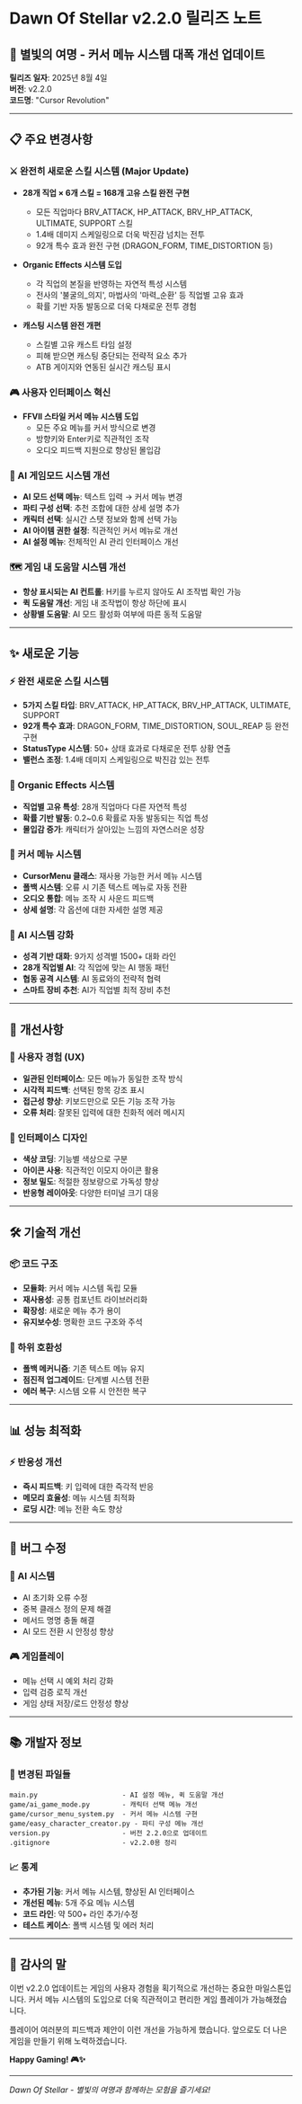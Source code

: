 # Dawn Of Stellar v2.2.0 릴리즈 노트
## 🌟 별빛의 여명 - 커서 메뉴 시스템 대폭 개선 업데이트

**릴리즈 일자**: 2025년 8월 4일  
**버전**: v2.2.0  
**코드명**: "Cursor Revolution"

---

## 📋 주요 변경사항

### ⚔️ 완전히 새로운 스킬 시스템 (Major Update)
- **28개 직업 × 6개 스킬 = 168개 고유 스킬 완전 구현**
  - 모든 직업마다 BRV_ATTACK, HP_ATTACK, BRV_HP_ATTACK, ULTIMATE, SUPPORT 스킬
  - 1.4배 데미지 스케일링으로 더욱 박진감 넘치는 전투
  - 92개 특수 효과 완전 구현 (DRAGON_FORM, TIME_DISTORTION 등)
  
- **Organic Effects 시스템 도입**
  - 각 직업의 본질을 반영하는 자연적 특성 시스템
  - 전사의 '불굴의_의지', 마법사의 '마력_순환' 등 직업별 고유 효과
  - 확률 기반 자동 발동으로 더욱 다채로운 전투 경험

- **캐스팅 시스템 완전 개편**
  - 스킬별 고유 캐스트 타임 설정
  - 피해 받으면 캐스팅 중단되는 전략적 요소 추가
  - ATB 게이지와 연동된 실시간 캐스팅 표시

### 🎮 사용자 인터페이스 혁신
- **FFVII 스타일 커서 메뉴 시스템 도입**
  - 모든 주요 메뉴를 커서 방식으로 변경
  - 방향키와 Enter키로 직관적인 조작
  - 오디오 피드백 지원으로 향상된 몰입감

### 🤖 AI 게임모드 시스템 개선
- **AI 모드 선택 메뉴**: 텍스트 입력 → 커서 메뉴 변경
- **파티 구성 선택**: 추천 조합에 대한 상세 설명 추가
- **캐릭터 선택**: 실시간 스탯 정보와 함께 선택 가능
- **AI 아이템 권한 설정**: 직관적인 커서 메뉴로 개선
- **AI 설정 메뉴**: 전체적인 AI 관리 인터페이스 개선

### 🗺️ 게임 내 도움말 시스템 개선
- **항상 표시되는 AI 컨트롤**: H키를 누르지 않아도 AI 조작법 확인 가능
- **퀵 도움말 개선**: 게임 내 조작법이 항상 하단에 표시
- **상황별 도움말**: AI 모드 활성화 여부에 따른 동적 도움말

---

## ✨ 새로운 기능

### ⚡ 완전 새로운 스킬 시스템
- **5가지 스킬 타입**: BRV_ATTACK, HP_ATTACK, BRV_HP_ATTACK, ULTIMATE, SUPPORT
- **92개 특수 효과**: DRAGON_FORM, TIME_DISTORTION, SOUL_REAP 등 완전 구현
- **StatusType 시스템**: 50+ 상태 효과로 다채로운 전투 상황 연출
- **밸런스 조정**: 1.4배 데미지 스케일링으로 박진감 있는 전투

### 🔮 Organic Effects 시스템
- **직업별 고유 특성**: 28개 직업마다 다른 자연적 특성
- **확률 기반 발동**: 0.2~0.6 확률로 자동 발동되는 직업 특성
- **몰입감 증가**: 캐릭터가 살아있는 느낌의 자연스러운 성장

### 🎯 커서 메뉴 시스템
- **CursorMenu 클래스**: 재사용 가능한 커서 메뉴 시스템
- **폴백 시스템**: 오류 시 기존 텍스트 메뉴로 자동 전환
- **오디오 통합**: 메뉴 조작 시 사운드 피드백
- **상세 설명**: 각 옵션에 대한 자세한 설명 제공

### 🤖 AI 시스템 강화
- **성격 기반 대화**: 9가지 성격별 1500+ 대화 라인
- **28개 직업별 AI**: 각 직업에 맞는 AI 행동 패턴
- **협동 공격 시스템**: AI 동료와의 전략적 협력
- **스마트 장비 추천**: AI가 직업별 최적 장비 추천

---

## 🔧 개선사항

### 📱 사용자 경험 (UX)
- **일관된 인터페이스**: 모든 메뉴가 동일한 조작 방식
- **시각적 피드백**: 선택된 항목 강조 표시
- **접근성 향상**: 키보드만으로 모든 기능 조작 가능
- **오류 처리**: 잘못된 입력에 대한 친화적 에러 메시지

### 🎨 인터페이스 디자인
- **색상 코딩**: 기능별 색상으로 구분
- **아이콘 사용**: 직관적인 이모지 아이콘 활용
- **정보 밀도**: 적절한 정보량으로 가독성 향상
- **반응형 레이아웃**: 다양한 터미널 크기 대응

---

## 🛠️ 기술적 개선

### 📦 코드 구조
- **모듈화**: 커서 메뉴 시스템 독립 모듈
- **재사용성**: 공통 컴포넌트 라이브러리화
- **확장성**: 새로운 메뉴 추가 용이
- **유지보수성**: 명확한 코드 구조와 주석

### 🔄 하위 호환성
- **폴백 메커니즘**: 기존 텍스트 메뉴 유지
- **점진적 업그레이드**: 단계별 시스템 전환
- **에러 복구**: 시스템 오류 시 안전한 복구

---

## 📊 성능 최적화

### ⚡ 반응성 개선
- **즉시 피드백**: 키 입력에 대한 즉각적 반응
- **메모리 효율성**: 메뉴 시스템 최적화
- **로딩 시간**: 메뉴 전환 속도 향상

---

## 🐛 버그 수정

### 🔧 AI 시스템
- AI 초기화 오류 수정
- 중복 클래스 정의 문제 해결
- 메서드 명명 충돌 해결
- AI 모드 전환 시 안정성 향상

### 🎮 게임플레이
- 메뉴 선택 시 예외 처리 강화
- 입력 검증 로직 개선
- 게임 상태 저장/로드 안정성 향상

---

## 📚 개발자 정보

### 🔄 변경된 파일들
```
main.py                     - AI 설정 메뉴, 퀵 도움말 개선
game/ai_game_mode.py        - 캐릭터 선택 메뉴 개선
game/cursor_menu_system.py  - 커서 메뉴 시스템 구현
game/easy_character_creator.py - 파티 구성 메뉴 개선
version.py                  - 버전 2.2.0으로 업데이트
.gitignore                  - v2.2.0용 정리
```

### 📈 통계
- **추가된 기능**: 커서 메뉴 시스템, 향상된 AI 인터페이스
- **개선된 메뉴**: 5개 주요 메뉴 시스템
- **코드 라인**: 약 500+ 라인 추가/수정
- **테스트 케이스**: 폴백 시스템 및 에러 처리

---

## 🙏 감사의 말

이번 v2.2.0 업데이트는 게임의 사용자 경험을 획기적으로 개선하는 중요한 마일스톤입니다. 
커서 메뉴 시스템의 도입으로 더욱 직관적이고 편리한 게임 플레이가 가능해졌습니다.

플레이어 여러분의 피드백과 제안이 이런 개선을 가능하게 했습니다. 
앞으로도 더 나은 게임을 만들기 위해 노력하겠습니다.

**Happy Gaming! 🎮✨**

---

*Dawn Of Stellar - 별빛의 여명과 함께하는 모험을 즐기세요!*
